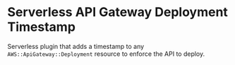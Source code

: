 # Serverless API Gateway Deployment Timestamp

Serverless plugin that adds a timestamp to any `AWS::ApiGateway::Deployment` resource to enforce the API to deploy.
